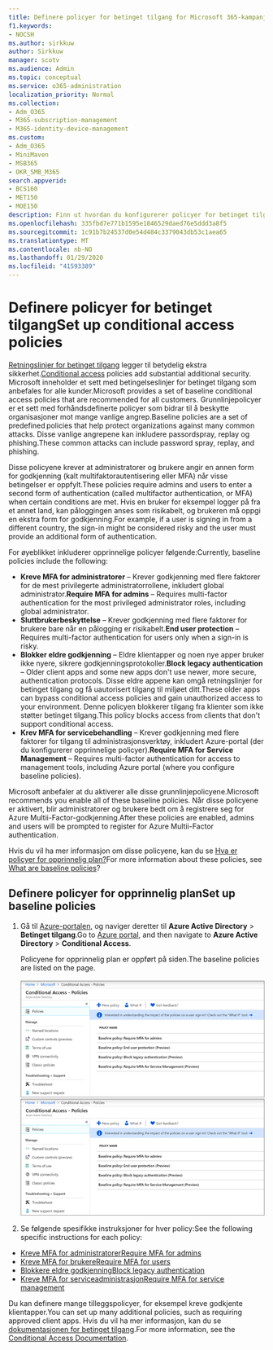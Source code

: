 ```yaml
---
title: Definere policyer for betinget tilgang for Microsoft 365-kampanjer
f1.keywords:
- NOCSH
ms.author: sirkkuw
author: Sirkkuw
manager: scotv
ms.audience: Admin
ms.topic: conceptual
ms.service: o365-administration
localization_priority: Normal
ms.collection:
- Adm_O365
- M365-subscription-management
- M365-identity-device-management
ms.custom:
- Adm_O365
- MiniMaven
- MSB365
- OKR_SMB_M365
search.appverid:
- BCS160
- MET150
- MOE150
description: Finn ut hvordan du konfigurerer policyer for betinget tilgang for Microsoft 365-kampanjer.
ms.openlocfilehash: 335fbd7e771b1595e1846529daed76e5ddd3a8f5
ms.sourcegitcommit: 1c91b7b24537d0e54d484c3379043db53c1aea65
ms.translationtype: MT
ms.contentlocale: nb-NO
ms.lasthandoff: 01/29/2020
ms.locfileid: "41593389"
---
```

# <a name="set-up-conditional-access-policies"></a><span data-ttu-id="6d998-103">Definere policyer for betinget tilgang</span><span class="sxs-lookup"><span data-stu-id="6d998-103">Set up conditional access policies</span></span>

<span data-ttu-id="6d998-104">[Retningslinjer for betinget tilgang](https://docs.microsoft.com/azure/active-directory/conditional-access/overview) legger til betydelig ekstra sikkerhet.</span><span class="sxs-lookup"><span data-stu-id="6d998-104">[Conditional access](https://docs.microsoft.com/azure/active-directory/conditional-access/overview) policies add substantial additional security.</span></span> <span data-ttu-id="6d998-105">Microsoft inneholder et sett med betingelseslinjer for betinget tilgang som anbefales for alle kunder.</span><span class="sxs-lookup"><span data-stu-id="6d998-105">Microsoft provides a set of baseline conditional access policies that are recommended for all customers.</span></span> <span data-ttu-id="6d998-106">Grunnlinjepolicyer er et sett med forhåndsdefinerte policyer som bidrar til å beskytte organisasjoner mot mange vanlige angrep.</span><span class="sxs-lookup"><span data-stu-id="6d998-106">Baseline policies are a set of predefined policies that help protect organizations against many common attacks.</span></span> <span data-ttu-id="6d998-107">Disse vanlige angrepene kan inkludere passordspray, replay og phishing.</span><span class="sxs-lookup"><span data-stu-id="6d998-107">These common attacks can include password spray, replay, and phishing.</span></span>

<span data-ttu-id="6d998-108">Disse policyene krever at administratorer og brukere angir en annen form for godkjenning (kalt multifaktorautentisering eller MFA) når visse betingelser er oppfylt.</span><span class="sxs-lookup"><span data-stu-id="6d998-108">These policies require admins and users to enter a second form of authentication (called multifactor authentication, or MFA) when certain conditions are met.</span></span> <span data-ttu-id="6d998-109">Hvis en bruker for eksempel logger på fra et annet land, kan påloggingen anses som risikabelt, og brukeren må oppgi en ekstra form for godkjenning.</span><span class="sxs-lookup"><span data-stu-id="6d998-109">For example, if a user is signing in from a different country, the sign-in might be considered risky and the user must provide an additional form of authentication.</span></span> 

<span data-ttu-id="6d998-110">For øyeblikket inkluderer opprinnelige policyer følgende:</span><span class="sxs-lookup"><span data-stu-id="6d998-110">Currently, baseline policies include the following:</span></span>
- <span data-ttu-id="6d998-111">**Kreve MFA for administratorer** &ndash; Krever godkjenning med flere faktorer for de mest privilegerte administratorrollene, inkludert global administrator.</span><span class="sxs-lookup"><span data-stu-id="6d998-111">**Require MFA for admins** &ndash; Requires multi-factor authentication for the most privileged administrator roles, including global administrator.</span></span>
- <span data-ttu-id="6d998-112">**Sluttbrukerbeskyttelse** &ndash; Krever godkjenning med flere faktorer for brukere bare når en pålogging er risikabelt.</span><span class="sxs-lookup"><span data-stu-id="6d998-112">**End user protection** &ndash; Requires multi-factor authentication for users only when a sign-in is risky.</span></span> 
- <span data-ttu-id="6d998-113">**Blokker eldre godkjenning** &ndash; Eldre klientapper og noen nye apper bruker ikke nyere, sikrere godkjenningsprotokoller.</span><span class="sxs-lookup"><span data-stu-id="6d998-113">**Block legacy authentication** &ndash; Older client apps and some new apps don't use newer, more secure, authentication protocols.</span></span> <span data-ttu-id="6d998-114">Disse eldre appene kan omgå retningslinjer for betinget tilgang og få uautorisert tilgang til miljøet ditt.</span><span class="sxs-lookup"><span data-stu-id="6d998-114">These older apps can bypass conditional access policies and gain unauthorized access to your environment.</span></span> <span data-ttu-id="6d998-115">Denne policyen blokkerer tilgang fra klienter som ikke støtter betinget tilgang.</span><span class="sxs-lookup"><span data-stu-id="6d998-115">This policy blocks access from clients that don't support conditional access.</span></span> 
- <span data-ttu-id="6d998-116">**Krev MFA for servicebehandling** &ndash; Krever godkjenning med flere faktorer for tilgang til administrasjonsverktøy, inkludert Azure-portal (der du konfigurerer opprinnelige policyer).</span><span class="sxs-lookup"><span data-stu-id="6d998-116">**Require MFA for Service Management** &ndash; Requires multi-factor authentication for access to management tools, including Azure portal (where you configure baseline policies).</span></span> 

<span data-ttu-id="6d998-117">Microsoft anbefaler at du aktiverer alle disse grunnlinjepolicyene.</span><span class="sxs-lookup"><span data-stu-id="6d998-117">Microsoft recommends you enable all of these baseline policies.</span></span> <span data-ttu-id="6d998-118">Når disse policyene er aktivert, blir administratorer og brukere bedt om å registrere seg for Azure Multii-Factor-godkjenning.</span><span class="sxs-lookup"><span data-stu-id="6d998-118">After these policies are enabled, admins and users will be prompted to register for Azure Multii-Factor authentication.</span></span>

<span data-ttu-id="6d998-119">Hvis du vil ha mer informasjon om disse policyene, kan du se [Hva er policyer for opprinnelig plan?](https://docs.microsoft.com/azure/active-directory/conditional-access/concept-baseline-protection)</span><span class="sxs-lookup"><span data-stu-id="6d998-119">For more information about these policies, see [What are baseline policies](https://docs.microsoft.com/azure/active-directory/conditional-access/concept-baseline-protection)?</span></span>


## <a name="set-up-baseline-policies"></a><span data-ttu-id="6d998-120">Definere policyer for opprinnelig plan</span><span class="sxs-lookup"><span data-stu-id="6d998-120">Set up baseline policies</span></span>

1. <span data-ttu-id="6d998-121">Gå til [Azure-portalen](https://portal.azure.com), og naviger deretter til **Azure Active Directory** \> **Betinget tilgang**.</span><span class="sxs-lookup"><span data-stu-id="6d998-121">Go to [Azure portal](https://portal.azure.com), and then navigate to **Azure Active Directory** \> **Conditional Access**.</span></span>
    
    <span data-ttu-id="6d998-122">Policyene for opprinnelig plan er oppført på siden.</span><span class="sxs-lookup"><span data-stu-id="6d998-122">The baseline policies are listed on the page.</span></span> <br/> <br/>
    <span data-ttu-id="6d998-123">![Side som viser grunnlinjepolicyer for betinget tilgang.](media/baslinepolicies.png)</span><span class="sxs-lookup"><span data-stu-id="6d998-123">![Page that lists baseline policies for conditional access.](media/baslinepolicies.png)</span></span>
1. <span data-ttu-id="6d998-124">Se følgende spesifikke instruksjoner for hver policy:</span><span class="sxs-lookup"><span data-stu-id="6d998-124">See the following specific instructions for each policy:</span></span>

  - [<span data-ttu-id="6d998-125">Kreve MFA for administratorer</span><span class="sxs-lookup"><span data-stu-id="6d998-125">Require MFA for admins</span></span>](https://docs.microsoft.com/azure/active-directory/conditional-access/howto-baseline-protect-administrators)
- [<span data-ttu-id="6d998-126">Kreve MFA for brukere</span><span class="sxs-lookup"><span data-stu-id="6d998-126">Require MFA for users</span></span>](https://docs.microsoft.com/azure/active-directory/conditional-access/howto-baseline-protect-end-users)  
 - [<span data-ttu-id="6d998-127">Blokkere eldre godkjenning</span><span class="sxs-lookup"><span data-stu-id="6d998-127">Block legacy authentication</span></span>](https://docs.microsoft.com/azure/active-directory/conditional-access/howto-baseline-protect-legacy-auth)
  - [<span data-ttu-id="6d998-128">Kreve MFA for serviceadministrasjon</span><span class="sxs-lookup"><span data-stu-id="6d998-128">Require MFA for service management</span></span>](https://docs.microsoft.com/azure/active-directory/conditional-access/howto-baseline-protect-azure)

<span data-ttu-id="6d998-129">Du kan definere mange tilleggspolicyer, for eksempel kreve godkjente klientapper.</span><span class="sxs-lookup"><span data-stu-id="6d998-129">You can set up many additional policies, such as requiring approved client apps.</span></span> <span data-ttu-id="6d998-130">Hvis du vil ha mer informasjon, kan du se [dokumentasjonen for betinget tilgang](https://docs.microsoft.com/azure/active-directory/conditional-access/).</span><span class="sxs-lookup"><span data-stu-id="6d998-130">For more information, see the [Conditional Access Documentation](https://docs.microsoft.com/azure/active-directory/conditional-access/).</span></span>
